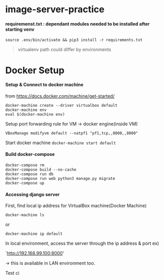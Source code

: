 # image-server-practice

#### requiremenst.txt : dependant modules needed to be installed after starting venv
`source .env/bin/activate && pip3 install -r requirements.txt`

> virtualenv path could differ by environments

# Docker Setup

#### Setup & Connect to docker machine 

from https://docs.docker.com/machine/get-started/
```
docker-machine create --driver virtualbox default
docker-machine env
eval $(docker-machine env)
```

Setup port forwarding rule for VM -> docker engine(inside VM)

`VBoxManage modifyvm default --natpf1 "pf1,tcp,,8000,,8000"`

Start docker machine
`docker-machine start default`

#### Build docker-compose
```
docker-compose rm
docker-compose build --no-cache
docker-compose run db
docker-compose run web python3 manage.py migrate
docker-compose up
```

#### Accessing django server

First, find local ip address for VirtualBox machine(Docker Machine)

`docker-machine ls`

or

`docker-machine ip default`

In local environment, access the server through the ip address & port
ex)

`http://192.168.99.100:8000'

-> this is available in LAN environment too.


Test ci